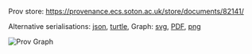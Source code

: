 
Prov store: https://provenance.ecs.soton.ac.uk/store/documents/82141/

Alternative serialisations: [json](https://provenance.ecs.soton.ac.uk/store/documents/82141.json), [turtle](https://provenance.ecs.soton.ac.uk/store/documents/82141.ttl),
Graph: [svg](https://provenance.ecs.soton.ac.uk/store/documents/82141.svg), [PDF](https://provenance.ecs.soton.ac.uk/store/documents/82141.pdf), [png](https://provenance.ecs.soton.ac.uk/store/documents/82141.png)

![Prov Graph](https://provenance.ecs.soton.ac.uk/store/documents/82141.png)

        